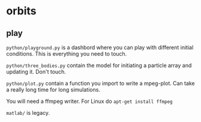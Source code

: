 # orbits
## play

`python/playground.py` is a dashbord where you can play with different initial conditions. This is everything you need to touch.

`python/three_bodies.py` contain the model for initiating a particle array and updating it. Don't touch.

`python/plot.py` contain a function you import to write a mpeg-plot. Can take a really long time for long simulations.

You will need a ffmpeg writer. For Linux do `apt-get install ffmpeg`

`matlab/` is legacy.
